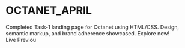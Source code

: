 # OCTANET_APRIL
Completed Task-1 landing page for Octanet using HTML/CSS. Design, semantic markup, and brand adherence showcased. Explore now!
<br>
<a herf=''>Live Previou</a>
